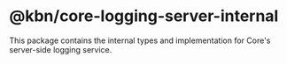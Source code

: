 # @kbn/core-logging-server-internal

This package contains the internal types and implementation for Core's server-side logging service.
